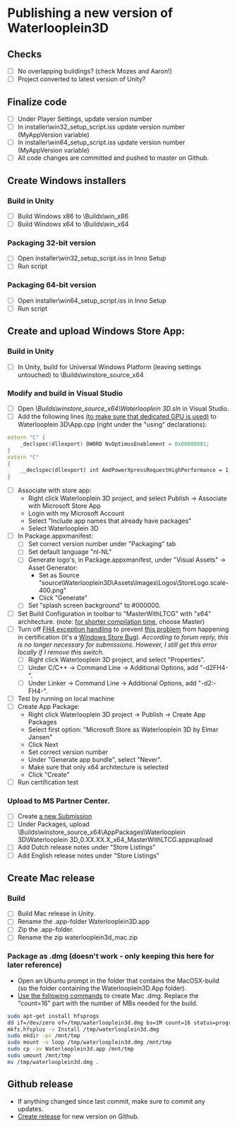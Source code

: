 # Publishing a new version of Waterlooplein3D

## Checks
 - [ ] No overlapping buildings? (check Mozes and Aaron!)
 - [ ] Project converted to latest version of Unity? 

## Finalize code
 - [ ] Under Player Settings, update version number
 - [ ] In installer\win32_setup_script.iss update version number (MyAppVersion variable)
 - [ ] In installer\win64_setup_script.iss update version number (MyAppVersion variable)
 - [ ] All code changes are committed and pushed to master on Github.

## Create Windows installers

### Build in Unity
 - [ ] Build Windows x86 to \Builds\win_x86
 - [ ] Build Windows x64 to \Builds\win_x64

### Packaging 32-bit version
 - [ ] Open installer\win32_setup_script.iss in Inno Setup
 - [ ] Run script

### Packaging 64-bit version
 - [ ] Open installer\win64_setup_script.iss in Inno Setup
 - [ ] Run script

## Create and upload Windows Store App:

### Build in Unity
- [ ] In Unity, build for Universal Windows Platform (leaving settings untouched) to \Builds\winstore_source_x64

### Modify and build in Visual Studio
- [ ] Open *\Builds\winstore_source_x64\Waterlooplein 3D.sln* in Visual Studio.
- [ ] Add the following lines [(to make sure that dedicated GPU is used)](https://forum.unity.com/threads/how-to-make-windows-build-to-use-dedicated-graphic-on-optimus-laptop.391194/) to Waterlooplein 3D\App.cpp (right under the "using" declarations):
```cpp
extern "C" {
    _declspec(dllexport) DWORD NvOptimusEnablement = 0x00000001;
}
extern "C"
{
    __declspec(dllexport) int AmdPowerXpressRequestHighPerformance = 1;
}
```
- [ ] Associate with store app:
  - Right click Waterlooplein 3D project, and select Publish -> Associate with Microsoft Store App
  - Login with my Microsoft Account
  - Select "Include app names that already have packages"
  - Select Waterlooplein 3D
- [ ] In Package.appxmanifest:
  - [ ] Set correct version number under "Packaging" tab
  - [ ] Set default language "nl-NL"
  - [ ] Generate logo's, in Package.appxmanifest, under "Visual Assets" -> Asset Generator:
    - Set as Source "source\Waterlooplein3D\Assets\Images\Logos\StoreLogo.scale-400.png"
    - Click "Generate"
  - [ ] Set "splash screen background" to #000000.
- [ ] Set Build Configuration in toolbar to "MasterWithLTCG" with "x64" architecture. (note: [for shorter compilation time](https://forum.unity.com/threads/masterwithltcg.600499/), choose Master)
- [ ] Turn off [FH4 exception handling](https://devblogs.microsoft.com/cppblog/making-cpp-exception-handling-smaller-x64/) to prevent [this problem](https://forum.unity.com/threads/uwp-certification-failure-desktop-xbox-build.758729/) from happening in certification (it's a [Windows Store Bug](https://developercommunity.visualstudio.com/content/problem/746534/visual-c-163-runtime-uses-an-unsupported-api-for-u.html)). *According to forum reply, this is no longer necessary for submissions. However, I still get this error locally if I remove this switch.*
  - [ ] Right click Waterlooplein 3D project, and select "Properties".
  - [ ] Under C/C++ -> Command Line -> Additional Options, add "-d2FH4-".
  - [ ] Under Linker -> Command Line -> Additional Options, add "-d2:-FH4-".
- [ ] Test by running on local machine
- [ ] Create App Package:
  - Right click Waterlooplein 3D project -> Publish -> Create App Packages
  - Select first option: "Microsoft Store as Waterlooplein 3D by Elmar Jansen"
  - Click Next
  - Set correct version number
  - Under "Generate app bundle", select "Never".
  - Make sure that only x64 architecture is selected
  - Click "Create"
- [ ] Run certification test

### Upload to MS Partner Center.
- [ ] Create [a new Submission](https://partner.microsoft.com/en-us/dashboard/products/9PFFX4W0P498)
- [ ] Under Packages, upload \Builds\winstore_source_x64\AppPackages\Waterlooplein 3D\Waterlooplein 3D_0.XX.XX.X_x64_MasterWithLTCG.appxupload
- [ ] Add Dutch release notes under "Store Listings"
- [ ] Add English release notes under "Store Listings"

## Create Mac release

### Build
 - [ ] Build Mac release in Unity.
 - [ ] Rename the .app-folder Waterlooplein3D.app
 - [ ] Zip the .app-folder.
 - [ ] Rename the zip waterlooplein3d_mac.zip

### Package as .dmg (doesn't work - only keeping this here for later reference)
 - Open an Ubuntu prompt in the folder that contains the MacOSX-build (so the folder containing the Waterlooplein3D.App folder).
 - [Use the following commands](https://askubuntu.com/questions/1117461/how-do-i-create-a-dmg-file-on-linux-ubuntu-for-macos) to create Mac .dmg. Replace the "count=16" part with the number of MBs needed for the build.

```bash
sudo apt-get install hfsprogs
dd if=/dev/zero of=/tmp/waterlooplein3d.dmg bs=1M count=16 status=progress
mkfs.hfsplus -v Install /tmp/waterlooplein3d.dmg
sudo mkdir -pv /mnt/tmp
sudo mount -o loop /tmp/waterlooplein3d.dmg /mnt/tmp
sudo cp -av Waterlooplein3d.app /mnt/tmp
sudo umount /mnt/tmp
mv /tmp/waterlooplein3d.dmg .
```

## Github release
- If anything changed since last commit, make sure to commit any updates.
- [Create release](https://github.com/ElmarJ/Waterlooplein3D/releases) for new version on Github. 
